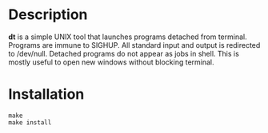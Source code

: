 # Description

**dt** is a simple UNIX tool that launches programs detached from terminal.
Programs are immune to SIGHUP. All standard input and output is redirected to /dev/null.
Detached programs do not appear as jobs in shell. This is mostly useful to open new
windows without blocking terminal.

# Installation

    make
    make install

